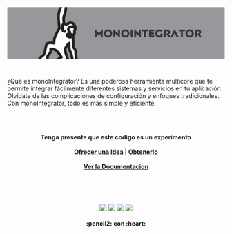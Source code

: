 <center>
    <img src="https://raw.githubusercontent.com/aaferna/monoIntegrator/main/banner.png"  />
</center>

# 

¿Qué es monoIntegrator? Es una poderosa herramienta multicore que te permite integrar fácilmente diferentes sistemas y servicios en tu aplicación. Olvídate de las complicaciones de configuración y enfoques tradicionales. Con monoIntegrator, todo es más simple y eficiente.

<br><br>
  <p align="center">
  <strong>Tenga presente que este codigo es un experimento</strong>
  <br> <br>
    <strong>
      <a href="https://github.com/github/monointegrator/issues/new"> Ofrecer una Idea </a> | 
      <a href="https://github.com/github/monointegrator/releases/latest"> Obtenerlo </a>
      <br><br>
      <a href="https://agustin-fernandez.gitbook.io/monointegrator/"> Ver la Documentacion </a>
      <br> <br>
    </strong>
  </p>

<br><br>
<p align="center">
    <img src="https://img.shields.io/github/downloads/aaferna/monoIntegrator/total">  
    <img src="https://img.shields.io/github/v/release/aaferna/monoIntegrator">  
    <img src="https://img.shields.io/github/release-date/aaferna/monoIntegrator">  
    <img src="https://img.shields.io/github/languages/code-size/aaferna/monoIntegrator">
  <br><br>
  <strong>:pencil2: con :heart:</strong>
</p>
